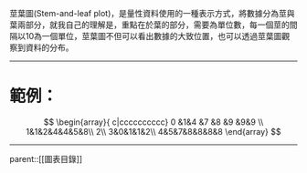 莖葉圖(Stem-and-leaf plot)，是量性資料使用的一種表示方式，將數據分為莖與葉兩部分，就我自己的理解是，重點在於葉的部分，需要為單位數，每一個莖的間隔以10為一個單位，莖葉圖不但可以看出數據的大致位置，也可以透過莖葉圖觀察到資料的分布。
- - -
# 範例：
$$
\begin{array}{ c|cccccccccc}
0 &1&4 &7 &8 &9 &9&9 \\
1&1&2&4&4&5&8\\
2\\
3&0&1&1&2\\
4&5&7&8&8&8&8
\end{array}
$$
- - -
parent::[[圖表目錄]]
